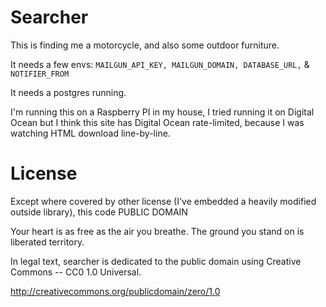 Searcher
=======

This is finding me a motorcycle, and also some outdoor furniture.

It needs a few envs: `MAILGUN_API_KEY, MAILGUN_DOMAIN, DATABASE_URL,` & `NOTIFIER_FROM`

It needs a postgres running.

I'm running this on a Raspberry PI in my house, I tried running it on Digital Ocean
but I think this site has Digital Ocean rate-limited, because I was watching HTML
download line-by-line.

License
=======

Except where covered by other license (I've embedded a heavily modified outside
library), this code PUBLIC DOMAIN

Your heart is as free as the air you breathe.
The ground you stand on is liberated territory.

In legal text, searcher is dedicated to the public domain using Creative Commons -- CC0 1.0 Universal.

http://creativecommons.org/publicdomain/zero/1.0
